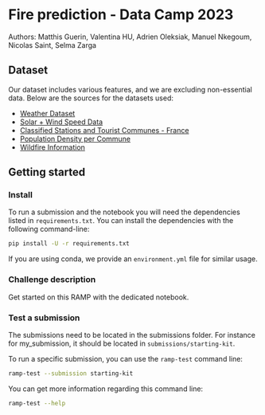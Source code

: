 #  Fire prediction -  Data Camp 2023

Authors: Matthis Guerin, Valentina HU, Adrien Oleksiak, Manuel Nkegoum, Nicolas Saint, Selma Zarga


## Dataset 

Our dataset includes various features, and we are excluding non-essential data. Below are the sources for the datasets used:

- [Weather Dataset](https://donneespubliques.meteofrance.fr/?fond=produit&id_produit=90&id_rubrique=32)
- [Solar + Wind Speed Data](https://odre.opendatasoft.com/explore/dataset/rayonnement-solaire-vitesse-vent-tri-horaires-regionaux/information/?flg=fr-fr&disjunctive.region)
- [Classified Stations and Tourist Communes - France](https://public.opendatasoft.com/explore/dataset/economicref-france-commune-classement-touristique/table/?flg=fr-fr&disjunctive.reg_name&disjunctive.dep_name&disjunctive.epci_name)
- [Population Density per Commune](https://www.google.com/url?sa=i&url=https%3A%2F%2Fwww.insee.fr%2Ffr%2Fstatistiques%2Ffichier%2F5039883%2FFET2021-19.xlsx&psig=AOvVaw229C_TW9QCmiJcLoIMaztC&ust=1709491158758000&source=images&cd=vfe&opi=89978449&ved=0CAgQrpoMahcKEwiI8L_7nNaEAxUAAAAAHQAAAAAQBA)
- [Wildfire Information](https://www.data.gouv.fr/fr/datasets/base-de-donnees-sur-les-incendies-de-forets-en-france-bdiff/)


## Getting started

### Install
To run a submission and the notebook you will need the dependencies listed in ``requirements.txt``. You can install the dependencies with the following command-line:

```bash 
pip install -U -r requirements.txt
```

If you are using conda, we provide an ``environment.yml`` file for similar usage.

### Challenge description
Get started on this RAMP with the dedicated notebook.

### Test a submission
The submissions need to be located in the submissions folder. For instance for my_submission, it should be located in ``submissions/starting-kit``.

To run a specific submission, you can use the 
``ramp-test`` command line:

```bash 
ramp-test --submission starting-kit
```

You can get more information regarding this command line:

``` bash  
ramp-test --help
```

